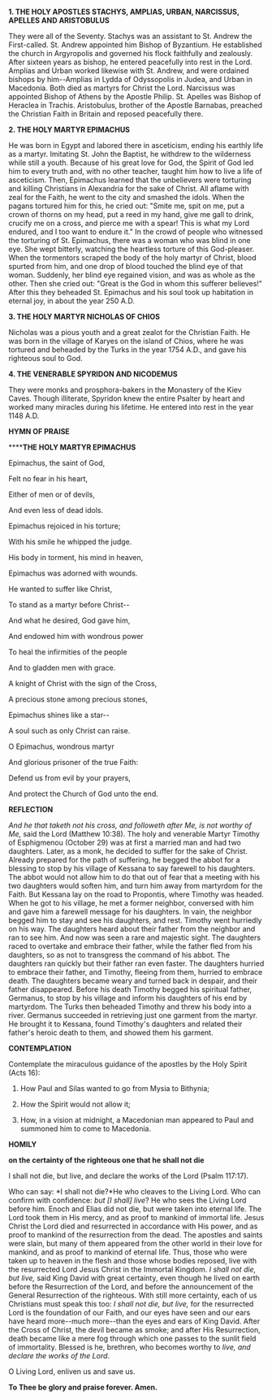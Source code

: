 
**1. THE HOLY APOSTLES STACHYS, AMPLIAS, URBAN, NARCISSUS, APELLES AND ARISTOBULUS**

They were all of the Seventy. Stachys was an assistant to St. Andrew the First-called. St. Andrew appointed him Bishop of Byzantium. He established the church in Argyropolis and governed his flock faithfully and zealously. After sixteen years as bishop, he entered peacefully into rest in the Lord. Amplias and Urban worked likewise with St. Andrew, and were ordained bishops by him--Amplias in Lydda of Odyssopolis in Judea, and Urban in Macedonia. Both died as martyrs for Christ the Lord. Narcissus was appointed Bishop of Athens by the Apostle Philip. St. Apelles was Bishop of Heraclea in Trachis. Aristobulus, brother of the Apostle Barnabas, preached the Christian Faith in Britain and reposed peacefully there. 

**2. THE HOLY MARTYR EPIMACHUS**

He was born in Egypt and labored there in asceticism, ending his earthly life as a martyr. Imitating St. John the Baptist, he withdrew to the wilderness while still a youth. Because of his great love for God, the Spirit of God led him to every truth and, with no other teacher, taught him how to live a life of asceticism. Then, Epimachus learned that the unbelievers were torturing and killing Christians in Alexandria for the sake of Christ. All aflame with zeal for the Faith, he went to the city and smashed the idols. When the pagans tortured him for this, he cried out: "Smite me, spit on me, put a crown of thorns on my head, put a reed in my hand, give me gall to drink, crucify me on a cross, and pierce me with a spear! This is what my Lord endured, and I too want to endure it." In the crowd of people who witnessed the torturing of St. Epimachus, there was a woman who was blind in one eye. She wept bitterly, watching the heartless torture of this God-pleaser. When the tormentors scraped the body of the holy martyr of Christ, blood spurted from him, and one drop of blood touched the blind eye of that woman. Suddenly, her blind eye regained vision, and was as whole as the other. Then she cried out: "Great is the God in whom this sufferer believes!" After this they beheaded St. Epimachus and his soul took up habitation in eternal joy, in about the year 250 A.D.

**3. THE HOLY MARTYR NICHOLAS OF CHIOS**

Nicholas was a pious youth and a great zealot for the Christian Faith. He was born in the village of Karyes on the island of Chios, where he was tortured and beheaded by the Turks in the year 1754 A.D., and gave his righteous soul to God.

**4. THE VENERABLE SPYRIDON AND NICODEMUS**

They were monks and prosphora-bakers in the Monastery of the Kiev Caves. Though illiterate, Spyridon knew the entire Psalter by heart and worked many miracles during his lifetime. He entered into rest in the year 1148 A.D.



**HYMN OF PRAISE**

******THE HOLY MARTYR EPIMACHUS**

Epimachus, the saint of God,

Felt no fear in his heart,

Either of men or of devils,

And even less of dead idols.

Epimachus rejoiced in his torture;

With his smile he whipped the judge.

His body in torment, his mind in heaven,

Epimachus was adorned with wounds.

He wanted to suffer like Christ,

To stand as a martyr before Christ--

And what he desired, God gave him,

And endowed him with wondrous power

To heal the infirmities of the people 

And to gladden men with grace.

A knight of Christ with the sign of the Cross,

A precious stone among precious stones,

Epimachus shines like a star--

A soul such as only Christ can raise.

O Epimachus, wondrous martyr

And glorious prisoner of the true Faith:

Defend us from evil by your prayers,

And protect the Church of God unto the end.


**REFLECTION**

*And he that taketh not his cross, and followeth after Me, is not worthy of Me,* said the Lord (Matthew 10:38). The holy and venerable Martyr Timothy of Esphigmenou (October 29) was at first a married man and had two daughters. Later, as a monk, he decided to suffer for the sake of Christ. Already prepared for the path of suffering, he begged the abbot for a blessing to stop by his village of Kessana to say farewell to his daughters. The abbot would not allow him to do that out of fear that a meeting with his two daughters would soften him, and turn him away from martyrdom for the Faith. But Kessana lay on the road to Propontis, where Timothy was headed. When he got to his village, he met a former neighbor, conversed with him and gave him a farewell message for his daughters. In vain, the neighbor begged him to stay and see his daughters, and rest. Timothy went hurriedly on his way. The daughters heard about their father from the neighbor and ran to see him. And now was seen a rare and majestic sight. The daughters raced to overtake and embrace their father, while the father fled from his daughters, so as not to transgress the command of his abbot. The daughters ran quickly but their father ran even faster. The daughters hurried to embrace their father, and Timothy, fleeing from them, hurried to embrace death. The daughters became weary and turned back in despair, and their father disappeared. Before his death Timothy begged his spiritual father, Germanus, to stop by his village and inform his daughters of his end by martyrdom. The Turks then beheaded Timothy and threw his body into a river. Germanus succeeded in retrieving just one garment from the martyr. He brought it to Kessana, found Timothy's daughters and related their father's heroic death to them, and showed them his garment.



**CONTEMPLATION**

Contemplate the miraculous guidance of the apostles by the Holy Spirit (Acts 16):

1.  How Paul and Silas wanted to go from Mysia to Bithynia;

1.  How the Spirit would not allow it;

1.  How, in a vision at midnight, a Macedonian man appeared to Paul and summoned him to come to Macedonia.



**HOMILY**

**on the certainty of the righteous one that he shall not die**

I shall not die, but live, and declare the works of the Lord (Psalm 117:17).

Who can say: *I shall not die?*He who cleaves to the Living Lord. Who can confirm with confidence: *but [I shall] live*? He who sees the Living Lord before him. Enoch and Elias did not die, but were taken into eternal life. The Lord took them in His mercy, and as proof to mankind of immortal life. Jesus Christ the Lord died and resurrected in accordance with His power, and as proof to mankind of the resurrection from the dead. The apostles and saints were slain, but many of them appeared from the other world in their love for mankind, and as proof to mankind of eternal life. Thus, those who were taken up to heaven in the flesh and those whose bodies reposed, live with the resurrected Lord Jesus Christ in the Immortal Kingdom. *I shall not die, but live,* said King David with great certainty, even though he lived on earth before the Resurrection of the Lord, and before the announcement of the General Resurrection of the righteous. With still more certainty, each of us Christians must speak this too: *I shall not die, but live,* for the resurrected Lord is the foundation of our Faith, and our eyes have seen and our ears have heard more--much more--than the eyes and ears of King David. After the Cross of Christ, the devil became as smoke; and after His Resurrection, death became like a mere fog through which one passes to the sunlit field of immortality. Blessed is he, brethren, who becomes worthy to *live, and declare the works of the Lord*.

O Living Lord, enliven us and save us.

**To Thee be glory and praise forever. Amen.**
